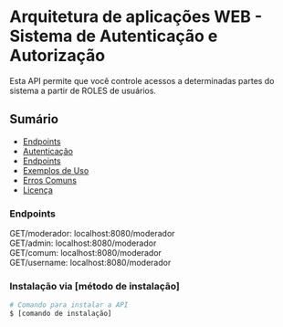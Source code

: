 # Arquitetura de aplicações WEB - Sistema de Autenticação e Autorização

Esta API permite que você controle acessos a determinadas partes do sistema a partir de ROLES de usuários.

## Sumário

- [Endpoints](#endpoints)
- [Autenticação](#autenticação)
- [Endpoints](#endpoints)
- [Exemplos de Uso](#exemplos-de-uso)
- [Erros Comuns](#erros-comuns)
- [Licença](#licença)

### Endpoints

GET/moderador: localhost:8080/moderador <br>
GET/admin: localhost:8080/moderador <br>
GET/comum: localhost:8080/moderador <br>
GET/username: localhost:8080/moderador <br>

### Instalação via [método de instalação]

```sh
# Comando para instalar a API
$ [comando de instalação]
